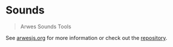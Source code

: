 # Sounds

> Arwes Sounds Tools

See [arwesjs.org](https://arwesjs.org) for more information or check out the
[repository](https://github.com/arwesjs/arwes).
